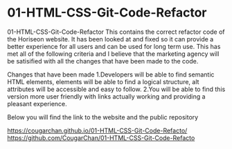 # 01-HTML-CSS-Git-Code-Refactor
01-HTML-CSS-Git-Code-Refactor This contains the correct refactor code of the Horiseon website. It has been looked at and fixed so it can provide a better experience for all users and can be used for long term use.  This has met all of the following criteria and I believe that the marketing agency will be satisified with all the changes that have been made to the code. 

Changes that have been made
1.Developers will be able to find semantic HTML elements, elements will be able to find a logical structure, alt attributes will be accessible and easy to follow.
2.You will be able to find this version more user friendly with links actually working and providing a pleasant experience.

Below you will find the link to the website and the public repository

  https://cougarchan.github.io/01-HTML-CSS-Git-Code-Refacto/
  https://github.com/CougarChan/01-HTML-CSS-Git-Code-Refacto

